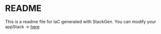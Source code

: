# README
This is a readme file for IaC generated with StackGen.
You can modify your appStack -> [here](http://main.dev.stackgen.com/appstacks/8cd01a21-735a-45e5-845c-2c41dc630975)
